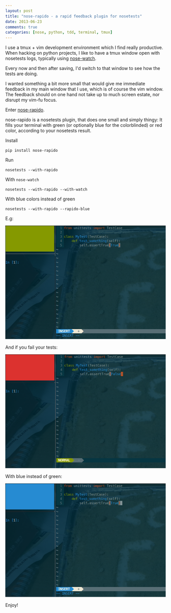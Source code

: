 ```yaml
---
layout: post
title: "nose-rapido - a rapid feedback plugin for nosetests"
date: 2013-06-23
comments: true
categories: [nose, python, tdd, terminal, tmux]
---
```


I use a tmux + vim development environment which I find really productive.
When hacking on python projects, I like to have a tmux window open with nosetests logs, typically using [nose-watch](https://github.com/lukaszb/nose-watch).

Every now and then after saving, I'd switch to that window to see how the tests are doing.

I wanted something a bit more small that would give me immediate feedback in my main window that I use, which is of course the vim window.
The feedback should on one hand not take up to much screen estate, nor disrupt my vim-fu focus.

Enter [nose-rapido](https://github.com/erikzaadi/nose-rapido).

nose-rapido is a nosetests plugin, that does one small and simply thingy:
It fills your terminal with green (or optionally blue for the colorblinded) or red color, according to your nosetests result.

Install

```
pip install nose-rapido
```

Run

```
nosetests --with-rapido
```

With `nose-watch`

```
nosetests --with-rapido --with-watch
```

With blue colors instead of green

```
nosetests --with-rapido --rapido-blue
```

E.g:

![Tests passing](https://github.com/erikzaadi/nose-rapido/raw/master/screenshots/good.png)

And if you fail your tests:

![Tests failing](https://github.com/erikzaadi/nose-rapido/raw/master/screenshots/bad.png)

With blue instead of green:

![Tests success with blue](https://github.com/erikzaadi/nose-rapido/raw/master/screenshots/blue.png)

Enjoy!
